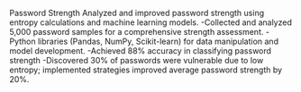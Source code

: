 Password Strength
Analyzed and improved password strength using entropy calculations and machine learning models.
-Collected and analyzed 5,000 password samples for a comprehensive strength assessment.
-Python libraries (Pandas, NumPy, Scikit-learn) for data manipulation and model development.
-Achieved 88% accuracy in classifying password strength
-Discovered 30% of passwords were vulnerable due to low entropy; implemented strategies improved average password strength by 20%.
